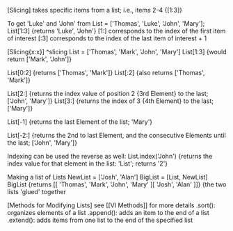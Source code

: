 [Slicing] takes specific items from a list; i.e., items 2-4 {[1:3]}

To get 'Luke' and 'John' from List = ['Thomas', 'Luke', 'John', 'Mary'];
	List[1:3] {returns 'Luke', 'John'}
	[1:] corresponds to the index of the first item of interest
	[:3] corresponds to the index of the last item of interest + 1

[Slicing{x:x}] ^slicing
List = ['Thomas', 'Mark', 'John', 'Mary']
List[1:3] {would return ['Mark', 'John']}

List[0:2] {returns ['Thomas', 'Mark']}
List[:2] {also returns ['Thomas', 'Mark']}

List[2:] {returns the index value of position 2 {3rd Element} to the last; ['John', 'Mary']}
List[3:] {returns the index of 3 {4th Element} to the last; ['Mary']}

List[-1] {returns the last Element of the list; 'Mary'}

List[-2:] {returns the 2nd to last Element, and the consecutive Elements until the last; ['John', 'Mary']}

Indexing can be used the reverse as well:
List.index('John') {returns the index value for that element in the list: 'List'; returns '2'}

Making a list of Lists
NewList = ['Josh', 'Alan']
BigList = [List, NewList]
BigList {returns [[ 'Thomas', 'Mark', 'John', 'Mary' ][ 'Josh', 'Alan' ]]} 
	{the two lists 'glued' together

[Methods for Modifying Lists]
see [[VI Methods]] for more details
	.sort(): organizes elements of a list
	.append(): adds an item to the end of a list
	.extend(): adds items from one list to the end of the specified list